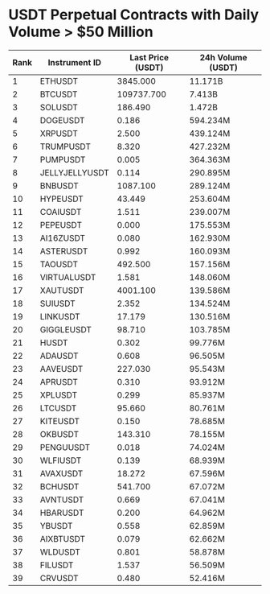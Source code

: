 # USDT Perpetual Contracts with Daily Volume > $50 Million

| Rank | Instrument ID | Last Price (USDT) | 24h Volume (USDT) |
|------|---------------|-------------------|-------------------|
| 1 | ETHUSDT | 3845.000 | 11.171B |
| 2 | BTCUSDT | 109737.700 | 7.413B |
| 3 | SOLUSDT | 186.490 | 1.472B |
| 4 | DOGEUSDT | 0.186 | 594.234M |
| 5 | XRPUSDT | 2.500 | 439.124M |
| 6 | TRUMPUSDT | 8.320 | 427.232M |
| 7 | PUMPUSDT | 0.005 | 364.363M |
| 8 | JELLYJELLYUSDT | 0.114 | 290.895M |
| 9 | BNBUSDT | 1087.100 | 289.124M |
| 10 | HYPEUSDT | 43.449 | 253.604M |
| 11 | COAIUSDT | 1.511 | 239.007M |
| 12 | PEPEUSDT | 0.000 | 175.553M |
| 13 | AI16ZUSDT | 0.080 | 162.930M |
| 14 | ASTERUSDT | 0.992 | 160.093M |
| 15 | TAOUSDT | 492.500 | 157.156M |
| 16 | VIRTUALUSDT | 1.581 | 148.060M |
| 17 | XAUTUSDT | 4001.100 | 139.586M |
| 18 | SUIUSDT | 2.352 | 134.524M |
| 19 | LINKUSDT | 17.179 | 130.516M |
| 20 | GIGGLEUSDT | 98.710 | 103.785M |
| 21 | HUSDT | 0.302 | 99.776M |
| 22 | ADAUSDT | 0.608 | 96.505M |
| 23 | AAVEUSDT | 227.030 | 95.543M |
| 24 | APRUSDT | 0.310 | 93.912M |
| 25 | XPLUSDT | 0.299 | 85.937M |
| 26 | LTCUSDT | 95.660 | 80.761M |
| 27 | KITEUSDT | 0.150 | 78.685M |
| 28 | OKBUSDT | 143.310 | 78.155M |
| 29 | PENGUUSDT | 0.018 | 74.024M |
| 30 | WLFIUSDT | 0.139 | 68.939M |
| 31 | AVAXUSDT | 18.272 | 67.596M |
| 32 | BCHUSDT | 541.700 | 67.072M |
| 33 | AVNTUSDT | 0.669 | 67.041M |
| 34 | HBARUSDT | 0.200 | 64.962M |
| 35 | YBUSDT | 0.558 | 62.859M |
| 36 | AIXBTUSDT | 0.079 | 62.662M |
| 37 | WLDUSDT | 0.801 | 58.878M |
| 38 | FILUSDT | 1.537 | 56.509M |
| 39 | CRVUSDT | 0.480 | 52.416M |
